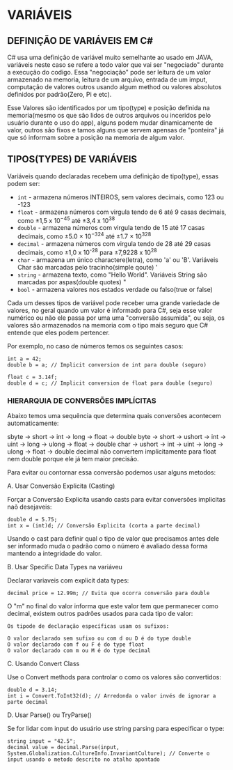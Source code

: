 # VARIÁVEIS

## DEFINIÇÃO DE VARIÁVEIS EM C#

C# usa uma definição de variável muito semelhante ao usado em JAVA, variáveis neste caso se refere a todo valor que vai ser "negociado" durante a execução do codigo.
Essa "negociação" pode ser leitura de um valor armazenado na memoria, leitura de um arquivo, entrada de um imput, computação de valores outros usando algum method ou valores absolutos definidos por padrão(Zero, Pi e etc).

Esse Valores são identificados por um tipo(type) e posição definida na memoria(mesmo os que são lidos de outros arquivos ou inceridos pelo usuário durante o uso do app), alguns podem mudar dinamicamente de valor, outros são fixos e tamos alguns que servem apensas de "ponteira" já que só informam sobre a posição na memoria de algum valor.

## TIPOS(TYPES) DE VARIÁVEIS

Variáveis quando declaradas recebem uma definição de tipo(type), essas podem ser:

- `int` - armazena números INTEIROS, sem valores decimais, como 123 ou -123
- `float` - armazena números com virgula tendo de 6 até 9 casas decimais, como 	±1,5 x 10<sup>−45</sup> até ±3,4 x 10<sup>38</sup>
- `double` - armazena números com virgula tendo de 15 até 17 casas decimais, como ±5.0 × 10<sup>−324</sup> até ±1.7 × 10<sup>328</sup>
- `decimal` - armazena números com virgula tendo de 28 até 29 casas decimais, como ±1,0 x 10<sup>-28</sup> para ±7,9228 x 10<sup>28</sup>
- `char` - armazena um único charactere(letra), como 'a' ou 'B'. Variáveis Char são marcadas pelo tracinho(simple qoute) '
- `string` - armazena texto, como "Hello World". Variáveis String são marcadas por aspas(double quotes) " 
- `bool` - armazena valores nos estados verdade ou falso(true or false)

Cada um desses tipos de variável pode receber uma grande variedade de valores, no geral quando um valor é informado para C#, seja esse valor numérico ou não ele passa por uma uma "conversão assumida", ou seja, os valores são armazenados na memoria com o tipo mais seguro que C# entende que eles podem pertencer.

Por exemplo, no caso de números temos os seguintes casos:

```
int a = 42;
double b = a; // Implicit conversion de int para double (seguro)

float c = 3.14f;
double d = c; // Implicit conversion de float para double (seguro)

```
### HIERARQUIA DE CONVERSÕES IMPLÍCITAS

Abaixo temos uma sequência que determina quais conversões acontecem automaticamente:

sbyte → short → int → long → float → double
byte → short → ushort → int → uint → long → ulong → float → double
char → ushort → int → uint → long → ulong → float → double
decimal não convertem implicitamente para float nem double porque ele já tem maior precisão.

Para evitar ou contornar essa conversão podemos usar alguns metodos:

A. Usar Conversão Explicita (Casting)

Forçar a Conversão Explicita usando casts para evitar conversões implicitas naõ desejaveis:

```
double d = 5.75;
int x = (int)d; // Conversão Explicita (corta a parte decimal)
```

Usando o cast para definir qual o tipo de valor que precisamos antes dele ser informado muda o padrão como o número é avaliado dessa forma mantendo a integridade do valor.

B. Usar Specific Data Types na variáveu

Declarar variaveis com explicit data types:

```
decimal price = 12.99m; // Evita que ocorra conversão para double
```
O "m" no final do valor informa que este valor tem que permanecer como decimal, existem outros padrões usados para cada tipo de valor:

```
Os tipode de declaração específicas usam os sufixos:

O valor declarado sem sufixo ou com d ou D é do type double
O valor declarado com f ou F é do type float
O valor declarado com m ou M é do type decimal
```

C. Usando Convert Class

Use o Convert methods para controlar o como os valores são convertidos:

```
double d = 3.14;
int i = Convert.ToInt32(d); // Arredonda o valor invés de ignorar a parte decimal
```

D. Usar Parse() ou TryParse()

Se for lidar com input do usuário use string parsing para especificar o type:

```
string input = "42.5";
decimal value = decimal.Parse(input, System.Globalization.CultureInfo.InvariantCulture); // Converte o input usando o metodo descrito no atalho apontado
```